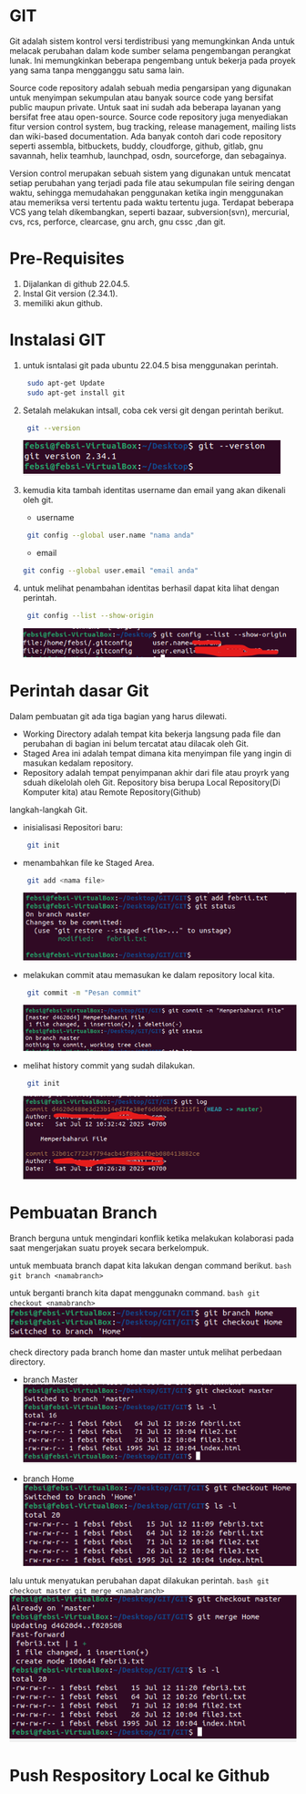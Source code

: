 # GIT

Git adalah sistem kontrol versi terdistribusi yang memungkinkan Anda untuk melacak perubahan dalam kode sumber selama pengembangan perangkat lunak. Ini memungkinkan beberapa pengembang untuk bekerja pada proyek yang sama tanpa mengganggu satu sama lain.

Source code repository adalah sebuah media pengarsipan yang digunakan untuk menyimpan sekumpulan atau banyak source code yang bersifat public maupun private. Untuk saat ini sudah ada beberapa layanan yang bersifat free atau open-source. Source code repository juga menyediakan fitur version control system, bug tracking, release management, mailing lists dan wiki-based documentation. Ada banyak contoh dari code repository seperti assembla, bitbuckets, buddy, cloudforge, github, gitlab, gnu savannah, helix teamhub, launchpad, osdn, sourceforge, dan sebagainya.

Version control merupakan sebuah sistem yang digunakan untuk mencatat setiap perubahan yang terjadi pada file atau sekumpulan file seiring dengan waktu, sehingga memudahakan penggunakan ketika ingin menggunakan atau memeriksa versi tertentu pada waktu tertentu juga. Terdapat beberapa VCS yang telah dikembangkan, seperti bazaar, subversion(svn), mercurial, cvs, rcs, perforce, clearcase, gnu arch, gnu cssc ,dan git.

# Pre-Requisites

1. Dijalankan di github 22.04.5.
2. Instal Git version (2.34.1).
3. memiliki akun github.

# Instalasi GIT

1. untuk isntalasi git pada ubuntu 22.04.5 bisa menggunakan perintah.
    ```bash
     sudo apt-get Update
     sudo apt-get install git
     ```

2. Setalah melakukan intsall, coba cek versi git dengan perintah berikut.
    ```bash
     git --version
     ```
    ![Screenshot Terminal](Gambar/gambar1.png)

3. kemudia kita tambah identitas username dan email yang akan dikenali oleh git.
    - username 
    ```bash
     git config --global user.name "nama anda" 
     ```
    - email
     ```bash
     git config --global user.email "email anda" 
     ```

4. untuk melihat penambahan identitas berhasil dapat kita lihat dengan perintah.
    
    ```bash
     git config --list --show-origin 
     ```
    ![Screenshot Terminal2](Gambar/gambar2.png)

# Perintah dasar Git

Dalam pembuatan git ada tiga bagian yang harus dilewati.
    
- Working Directory adalah tempat kita bekerja langsung pada file dan perubahan di bagian ini belum tercatat atau dilacak oleh Git.
- Staged Area ini adalah tempat dimana kita menyimpan file yang ingin di masukan kedalam repository.
- Repository adalah tempat penyimpanan akhir dari file atau proyrk yang sduah dikelolah oleh Git. Repository bisa berupa Local Repository(Di Komputer kita) atau Remote Repository(Github)
 
langkah-langkah Git.

- inisialisasi Repositori baru:
    ```bash
     git init 
     ```

- menambahkan file ke Staged Area.
    ```bash
     git add <nama file> 
     ```
    ![Screenshot Terminal2](Gambar/gambar3.png)
        
- melakukan commit atau memasukan ke dalam repository local kita.
    ```bash
     git commit -m "Pesan commit"
     ```
    ![Screenshot Terminal3](Gambar/gambar4.png)
        
- melihat history commit yang sudah dilakukan.
    ```bash
     git init 
     ```
    ![Screenshot Terminal3](Gambar/gambar5.png)


# Pembuatan Branch

Branch berguna untuk mengindari konflik ketika melakukan kolaborasi pada saat mengerjakan suatu proyek secara berkelompuk.

untuk membuata branch dapat kita lakukan dengan command berikut.
    ```bash
        git branch <namabranch>
    ```

untuk berganti branch kita dapat menggunakn command.
    ```bash
    git checkout <namabranch>
     ```
    ![Screenshot Terminal3](Gambar/gambar6.png)

check directory pada branch home dan master untuk melihat perbedaan directory.

- branch Master
![Screenshot Terminal3](Gambar/gambar7.png)

- branch Home
![Screenshot Terminal3](Gambar/gambar8.png)

lalu untuk menyatukan perubahan dapat dilakukan perintah.
    ```bash
     git checkout master
     git merge <namabranch>
    ```
![Screenshot Terminal3](Gambar/gambar9.png)



# Push Respository Local ke Github
 

